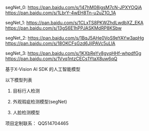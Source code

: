 

segNet_0:
https://pan.baidu.com/s/147hM08igsM7cN-JPXYOQjA
https://pan.baidu.com/s/1LbrY-4wEH8Tn-u2uZ1O_1A

segNet_1:
https://pan.baidu.com/s/1CLxTS8PKWZhdLwdbXZ_EKA
https://pan.baidu.com/s/13gS6E1hPPJASKMdRP8KSbw

segNet_2:
https://pan.baidu.com/s/1BqJ5AHe0VoS9eYAYw3apHg
https://pan.baidu.com/s/18OKCFsGzd6JjIPAVc5uLlA

segNet_3:
https://pan.baidu.com/s/1KXbReYv8gyqHHf-whpdfGg
https://pan.baidu.com/s/1Vvq1ntzCECs1YtaX8uw6qQ

基于X-Vision AI SDK 的人工智能模型



以下模型列表

1. 目标行人检测

2. 外观瑕疵检测模型(segNet)

3. 人脸检测模型



项目定制联系： QQ514704465
